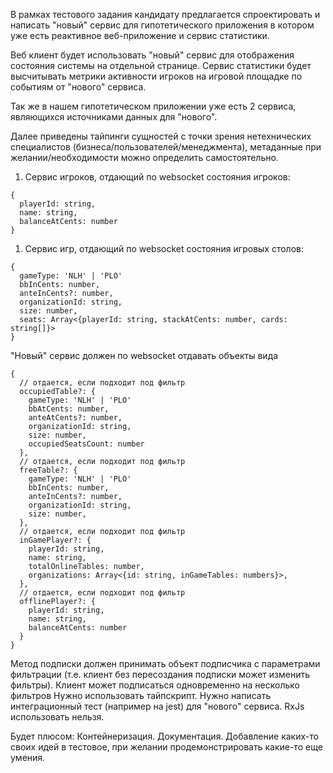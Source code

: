 В рамках тестового задания кандидату предлагается спроектировать и написать "новый" сервис
для гипотетического приложения в котором уже есть реактивное веб-приложение и сервис статистики.

Веб клиент будет использовать "новый" сервис для отображения состояния системы на отдельной странице.
Сервис статистики будет высчитывать метрики активности игроков на игровой площадке по событиям от "нового" сервиса.

Так же в нашем гипотетическом приложении уже есть 2 сервиса, являющихся источниками данных для "нового".

Далее приведены тайпинги сущностей с точки зрения нетехнических специалистов (бизнеса/пользователей/менеджмента),
метаданные при желании/необходимости можно определить самостоятельно.

1. Сервис игроков, отдающий по websocket состояния игроков:
```
{
  playerId: string,
  name: string,
  balanceAtCents: number
}
```
1. Сервис игр, отдающий по websocket состояния игровых столов:
```
{
  gameType: 'NLH' | 'PLO'
  bbInCents: number,
  anteInCents?: number,
  organizationId: string,
  size: number,
  seats: Array<{playerId: string, stackAtCents: number, cards: string[]}>
}
```

"Новый" сервис должен по websocket отдавать объекты вида
```
{
  // отдается, если подходит под фильтр
  occupiedTable?: {
    gameType: 'NLH' | 'PLO'
    bbAtCents: number,
    anteAtCents?: number,
    organizationId: string,
    size: number,
    occupiedSeatsCount: number
  },
  // отдается, если подходит под фильтр
  freeTable?: {
    gameType: 'NLH' | 'PLO'
    bbInCents: number,
    anteInCents?: number,
    organizationId: string,
    size: number,
  },
  // отдается, если подходит под фильтр
  inGamePlayer?: {
    playerId: string,
    name: string,
    totalOnlineTables: number,
    organizations: Array<{id: string, inGameTables: numbers}>,
  },
  // отдается, если подходит под фильтр
  offlinePlayer?: {
    playerId: string,
    name: string,
    balanceAtCents: number
  }
}
```
Метод подписки должен принимать объект подписчика с параметрами фильтрации (т.е. клиент без пересоздания подписки может изменить фильтры).
Клиент может подписаться одновременно на несколько фильтров
Нужно использовать тайпскрипт.
Нужно написать интеграционный тест (например на jest) для "нового" сервиса.
RxJs использовать нельзя.

Будет плюсом:
Контейнеризация.
Документация.
Добавление каких-то своих идей в тестовое, при желании продемонстрировать какие-то еще умения.